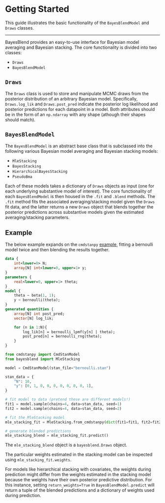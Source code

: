 # Getting Started

This guide illustrates the basic functionality of
the `BayesBlendModel` and `Draws` classes.

--------------------------------------------------

BayesBlend provides an easy-to-use interface for Bayesian model averaging and Bayesian stacking. The core functionality is divided into two classes: 

- `Draws`
- `BayesBlendModel`

## `Draws`

The `Draws` class is used to store and manipulate MCMC draws from the posterior distribution of an arbitrary Bayesian model. Specifically, `Draws.log_lik` and `Draws.post_pred` indicate the posterior log likelihood and posterior predictions for each datapoint in a model. Both attributes should be in the form of an `np.ndarray` with any shape (athough their shapes should match). 

## `BayesBlendModel`

The `BayesBlendModel` is an abstract base class that is subclassed into the following various Bayesian model averaging and Bayesian stacking models: 

- `MleStacking`
- `BayesStacking`
- `HierarchicalBayesStacking`
- `PseudoBma`

Each of these models takes a dictionary of `Draws` objects as input (one for each underlying substantive model of interest). The core functionality of each `BayesBlendModel` is then housed in the `.fit` and `.blend` methods. The `.fit` method fits the associated averaging/stacking model given the `Draws` fit data, and the latter returns a new `Draws` object that blends together the posterior predictions across substantive models given the estimated averaging/stacking parameters. 

## Example

The below example expands on the `cmdstanpy` [example](https://github.com/stan-dev/cmdstanpy?tab=readme-ov-file#example), fitting a bernoulli model twice and then blending the results together.

```stan title="bernoulli.stan"
data {
    int<lower=0> N;
    array[N] int<lower=0, upper=1> y;
} 
parameters {
    real<lower=0, upper=1> theta;
}
model {
    theta ~ beta(1, 1);
    y ~ bernoulli(theta);
}
generated quantities {
    array[N] int post_pred;
    vector[N] log_lik;

    for (n in 1:N){
        log_lik[n] = bernoulli_lpmf(y[n] | theta);
        post_pred[n] = bernoulli_rng(theta);
    }
}
```

```python title="Fit and stack models"
from cmdstanpy import CmdStanModel
from bayesblend import MleStacking

model = CmdStanModel(stan_file="bernoulli.stan")

stan_data = {
    "N": 10,
    "y": [0, 1, 0, 0, 0, 0, 0, 0, 0, 1],
}

# fit model to data (pretend these are different models!)
fit1 = model.sample(chains=4, data=stan_data, seed=1)
fit2 = model.sample(chains=4, data=stan_data, seed=2)

# fit the MleStacking model
mle_stacking_fit = MleStacking.from_cmdstanpy(dict(fit1=fit1, fit2=fit2)).fit()

# generate blended predictions
mle_stacking_blend = mle_stacking_fit.predict()
```

The `mle_stacking_blend` object is a `bayesblend.Draws` object.

The particular weights estimated in the stacking model can be inspected
using `mle_stacking_fit.weights`. 

For models like hierarchical stacking with covariates, the weights during
prediction might differ from the weights estimated in the stacking model
because the weights have their own posterior predictive distribution.
For this instance, setting `return_weights=True` in `BayesBlendModel.predict` 
will return a tuple of the blended predictions and a dictionary of weights
used during prediction.
